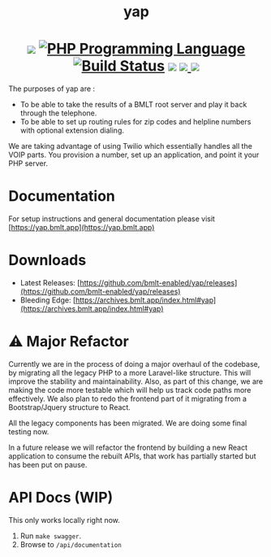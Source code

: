 <h1 align="center">yap</h1>
<h1 align="center">
<a href="https://github.com/bmlt-enabled/yap/releases/latest"><img src="https://img.shields.io/github/v/release/bmlt-enabled/yap"></a>
<a href="https://php.net"><img src="https://img.shields.io/badge/php-%5E8.1-%238892BF" alt="PHP Programming Language"></a>
<a href="https://github.com/bmlt-enabled/yap/actions/workflows/unstable.yml"><img src="https://img.shields.io/github/actions/workflow/status/bmlt-enabled/yap/unstable.yml?branch=main" alt="Build Status"></a>
<a href="https://raw.githubusercontent.com/bmlt-enabled/yap/main/LICENSE"><img src="https://img.shields.io/github/license/bmlt-enabled/yap"></a>
<a href="https://codecov.io/gh/bmlt-enabled/yap" > 

 <img src="https://codecov.io/gh/bmlt-enabled/yap/branch/main/graph/badge.svg?token=9LZWU5WY7C"/> 
 </a>
<a href="https://github.com/bmlt-enabled/yap/releases"><img src="https://img.shields.io/github/downloads/bmlt-enabled/yap/total"></a>
</h1>

The purposes of yap are :
* To be able to take the results of a BMLT root server and play it back through the telephone.  
* To be able to set up routing rules for zip codes and helpline numbers with optional extension dialing.

We are taking advantage of using Twilio which essentially handles all the VOIP parts.  You provision a number, set up an application, and point it your PHP server.

# Documentation

For setup instructions and general documentation please visit [https://yap.bmlt.app](https://yap.bmlt.app)

# Downloads

* Latest Releases: [https://github.com/bmlt-enabled/yap/releases](https://github.com/bmlt-enabled/yap/releases)
* Bleeding Edge: [https://archives.bmlt.app/index.html#yap](https://archives.bmlt.app/index.html#yap)

# ⚠️ Major Refactor

Currently we are in the process of doing a major overhaul of the codebase, by migrating all the legacy PHP to a more Laravel-like structure.  This will improve the stability and maintainability.  Also, as part of this change, we are making the code more testable which will help us track code paths more effectively.  We also plan to redo the frontend part of it migrating from a Bootstrap/Jquery structure to React.

All the legacy components has been migrated.  We are doing some final testing now.

In a future release we will refactor the frontend by building a new React application to consume the rebuilt APIs, that work has partially started but has been put on pause.

# API Docs (WIP)

This only works locally right now.

1. Run `make swagger`.
2. Browse to `/api/documentation`
